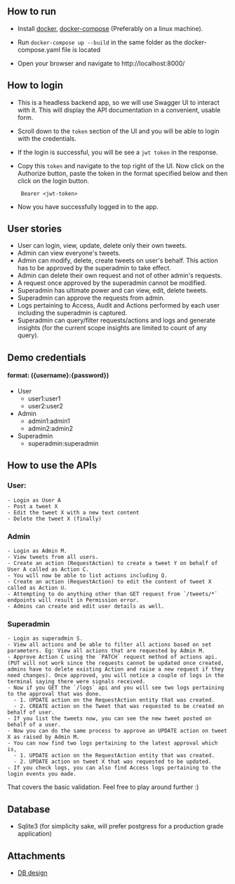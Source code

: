 ## How to run
- Install [docker](https://docs.docker.com/engine/install/), [docker-compose](https://docs.docker.com/compose/install/) (Preferably on a linux machine).

- Run `docker-compose up --build` in the same folder as the docker-compose.yaml file is located

- Open your browser and navigate to http://localhost:8000/

## How to login
- This is a headless backend app, so we will use Swagger UI to interact with it. This will display the API documentation in a convenient, usable form.
- Scroll down to the `token` section of the UI and you will be able to login with the credentials. 
- If the login is successful, you will be see a  `jwt token` in the response.
- Copy this `token` and navigate to the top right of the UI. Now click on the Authorize button, paste the token in the format specified below and then click on the login button.

    ``` Bearer <jwt-token>```
- Now you have successfully logged in to the app.

## User stories
- User can login, view, update, delete only their own tweets.
- Admin can view everyone's tweets.
- Admin can modify, delete, create tweets on user's behalf. This action has to be approved by the superadmin to take effect.
- Admin can delete their own request and not of other admin's requests.
- A request once approved by the superadmin cannot be modified.
- Superadmin has ultimate power and can view, edit, delete tweets.
- Superadmin can approve the requests from admin.
- Logs pertaining to Access, Audit and Actions performed by each user including the superadmin is captured.
- Superadmin can query/filter requests/actions and logs and generate insights (for the current scope insights are limited to count of any query).

## Demo credentials
#### format: ({username}:{password}) 
- User
  - user1:user1
  - user2:user2
- Admin
  - admin1:admin1
  - admin2:admin2
- Superadmin
  - superadmin:superadmin

## How to use the APIs
### User:
    - Login as User A
    - Post a tweet X
    - Edit the tweet X with a new text content
    - Delete the tweet X (finally)

### Admin
    - Login as Admin M.
    - View tweets from all users.
    - Create an action (RequestAction) to create a tweet Y on behalf of User A called as Action C.
    - You will now be able to list actions including Q.
    - Create an action (RequestAction) to edit the content of tweet X called as Action U.
    - Attempting to do anything other than GET request from `/tweets/*` endpoints will result in Permission error.
    - Admins can create and edit user details as well.

### Superadmin
    - Login as superadmin S.
    - View all actions and be able to filter all actions based on set parameters. Eg: View all actions that are requested by Admin M.
    - Approve Action C using the `PATCH` request method of actions api. (PUT will not work since the requests cannot be updated once created, admins have to delete existing Action and raise a new request if they need changes). Once approved, you will notice a couple of logs in the terminal saying there were signals received.
    - Now if you GET the `/logs` api and you will see two logs pertaining to the approval that was done. 
      - 1. UPDATE action on the RequestAction entity that was created.
      - 2. CREATE action on the Tweet that was requested to be created on behalf of user.
    - If you list the tweets now, you can see the new tweet posted on behalf of a user.
    - Now you can do the same process to approve an UPDATE action on tweet X as raised by Admin M.
    - You can now find two logs pertaining to the latest approval which is, 
      - 1. UPDATE action on the RequestAction entity that was created.
      - 2. UPDATE action on tweet X that was requested to be updated.
    - If you check logs, you can also find Access logs pertaining to the login events you made.

That covers the basic validation. Feel free to play around further :)

## Database
- Sqlite3 (for simplicity sake, will prefer postgress for a production grade application)

## Attachments
- [DB design](models.pdf)
